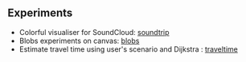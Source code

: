## Experiments

- Colorful visualiser for SoundCloud: [soundtrip](https://github.com/fxi/experiments/tree/master/soundtrip)
- Blobs experiments on canvas: [blobs](https://github.com/fxi/experiments/tree/master/blobs)
- Estimate travel time using user's scenario and Dijkstra : [traveltime](https://github.com/fxi/experiments/tree/master/traveltime)



